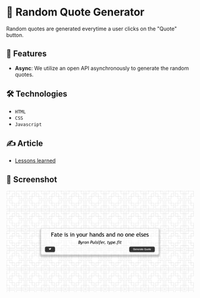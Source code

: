 # 📃 Random Quote Generator
 
Random quotes are generated everytime a user clicks on the "Quote" button.

## 🚀 Features

- **Async**: We utilize an open API asynchronously to generate the random quotes.

## 🛠️ Technologies

- `HTML`
- `CSS`
- `Javascript`

## ✍️ Article

- [Lessons learned](./Building%20a%20random%20quote%20generator.md)

## 📸 Screenshot

![Quote Generator Screenshot](./assets/random_quote_generator_screenshot.png)
